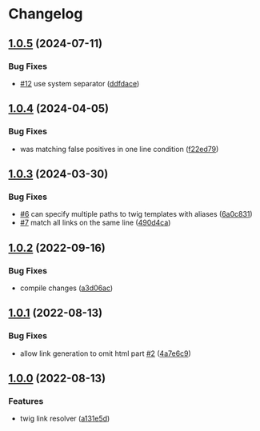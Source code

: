 # Changelog

## [1.0.5](https://github.com/Chaxwell/vscode-extension-twigLinkResolver/compare/v1.0.4...v1.0.5) (2024-07-11)


### Bug Fixes

* [#12](https://github.com/Chaxwell/vscode-extension-twigLinkResolver/issues/12) use system separator ([ddfdace](https://github.com/Chaxwell/vscode-extension-twigLinkResolver/commit/ddfdace54a7ac441f80082564d804e3ece5bdc68))

## [1.0.4](https://github.com/Chaxwell/vscode-extension-twigLinkResolver/compare/v1.0.3...v1.0.4) (2024-04-05)


### Bug Fixes

* was matching false positives in one line condition ([f22ed79](https://github.com/Chaxwell/vscode-extension-twigLinkResolver/commit/f22ed7930e33bb83bae23dc1b8494ba3485921e1))

## [1.0.3](https://github.com/Chaxwell/vscode-extension-twigLinkResolver/compare/v1.0.2...v1.0.3) (2024-03-30)


### Bug Fixes

* [#6](https://github.com/Chaxwell/vscode-extension-twigLinkResolver/issues/6) can specify multiple paths to twig templates with aliases ([6a0c831](https://github.com/Chaxwell/vscode-extension-twigLinkResolver/commit/6a0c8312272311b28dc3b8c3eb2d1c41a3e77a8b))
* [#7](https://github.com/Chaxwell/vscode-extension-twigLinkResolver/issues/7) match all links on the same line ([490d4ca](https://github.com/Chaxwell/vscode-extension-twigLinkResolver/commit/490d4cacfb8832bd46d37b086f979f9840e8fdf4))

## [1.0.2](https://github.com/Chaxwell/vscode-extension-twigLinkResolver/compare/1.0.1...v1.0.2) (2022-09-16)


### Bug Fixes

* compile changes ([a3d06ac](https://github.com/Chaxwell/vscode-extension-twigLinkResolver/commit/a3d06ac09b9337ed012b05db8a6f99ad9fbb516f))

## [1.0.1](https://github.com/Chaxwell/vscode-extension-twigLinkResolver/compare/1.0.0...1.0.1) (2022-08-13)


### Bug Fixes

* allow link generation to omit html part [#2](https://github.com/Chaxwell/vscode-extension-twigLinkResolver/issues/2) ([4a7e6c9](https://github.com/Chaxwell/vscode-extension-twigLinkResolver/commit/4a7e6c91c0e53a71c941201737e02ef566e39456))


## [1.0.0](https://github.com/Chaxwell/vscode-extension-twigLinkResolver/compare/782590b...1.0.0) (2022-08-13)


### Features

* twig link resolver ([a131e5d](https://github.com/Chaxwell/vscode-extension-twigLinkResolver/commit/a131e5d32e7b7c9ea6923b995c0932de7580b906))
